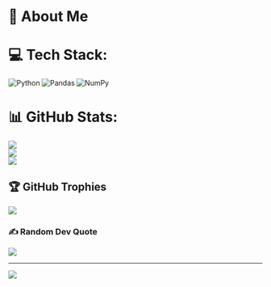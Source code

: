 # 💫 About Me

# 💻 Tech Stack:
![Python](https://img.shields.io/badge/python-3670A0?style=for-the-badge&logo=python&logoColor=ffdd54) ![Pandas](https://img.shields.io/badge/pandas-%23150458.svg?style=for-the-badge&logo=pandas&logoColor=white) ![NumPy](https://img.shields.io/badge/numpy-%23013243.svg?style=for-the-badge&logo=numpy&logoColor=white)
# 📊 GitHub Stats:
![](https://github-readme-stats.vercel.app/api?username=meyer-dv&theme=onedark&hide_border=false&include_all_commits=true&count_private=true)<br/>
![](https://github-readme-streak-stats.herokuapp.com/?user=meyer-dv&theme=onedark&hide_border=false)<br/>
![](https://github-readme-stats.vercel.app/api/top-langs/?username=meyer-dv&theme=onedark&hide_border=false&include_all_commits=true&count_private=true&layout=compact)

## 🏆 GitHub Trophies
![](https://github-profile-trophy.vercel.app/?username=meyer-dv&theme=onedark&no-frame=true&no-bg=false&margin-w=4)

### ✍️ Random Dev Quote
![](https://quotes-github-readme.vercel.app/api?type=horizontal&theme=radical)

---
[![](https://visitcount.itsvg.in/api?id=meyer29&icon=2&color=4)](https://visitcount.itsvg.in)
